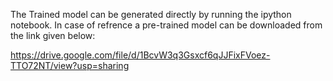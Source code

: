The Trained model can be generated directly by running the ipython notebook. In case of refrence a pre-trained model can be downloaded from the link given below:

https://drive.google.com/file/d/1BcvW3q3Gsxcf6qJJFixFVoez-TTO72NT/view?usp=sharing

